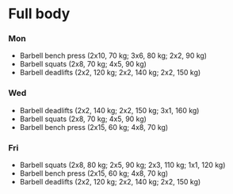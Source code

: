 # Full body
### Mon
* Barbell bench press (2x10, 70 kg; 3x6, 80 kg; 2x2, 90 kg)
* Barbell squats (2x8, 70 kg; 4x5, 90 kg)
* Barbell deadlifts (2x2, 120 kg; 2x2, 140 kg; 2x2, 150 kg)

### Wed
* Barbell deadlifts (2x2, 140 kg; 2x2, 150 kg; 3x1, 160 kg)
* Barbell squats (2x8, 70 kg; 4x5, 90 kg)
* Barbell bench press (2x15, 60 kg; 4x8, 70 kg)

### Fri
* Barbell squats (2x8, 80 kg; 2x5, 90 kg; 2x3, 110 kg; 1x1, 120 kg)
* Barbell bench press (2x15, 60 kg; 4x8, 70 kg)
* Barbell deadlifts (2x2, 120 kg; 2x2, 140 kg; 2x2, 150 kg)
